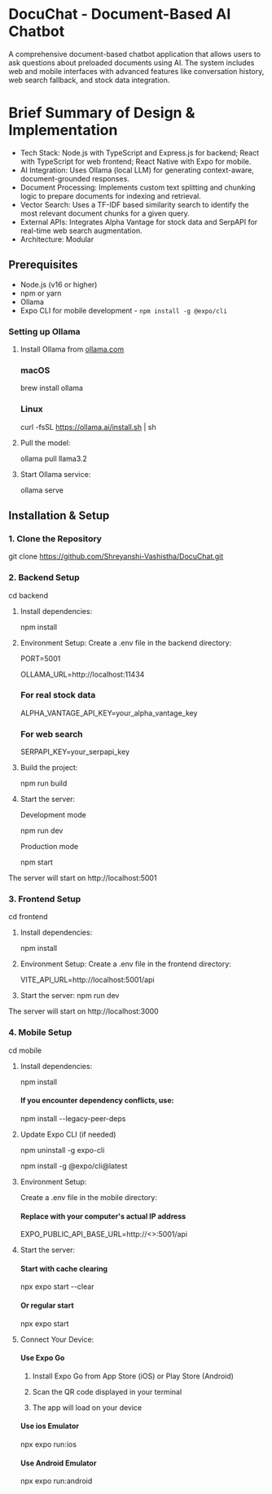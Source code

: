 # DocuChat - Document-Based AI Chatbot

A comprehensive document-based chatbot application that allows users to ask questions about preloaded documents using AI. The system includes web and mobile interfaces with advanced features like conversation history, web search fallback, and stock data integration.

# Brief Summary of Design & Implementation

- Tech Stack: Node.js with TypeScript and Express.js for backend; React with TypeScript for web frontend; React Native with Expo for mobile.
- AI Integration: Uses Ollama (local LLM) for generating context-aware, document-grounded responses.
- Document Processing: Implements custom text splitting and chunking logic to prepare documents for indexing and retrieval.
- Vector Search: Uses a TF-IDF based similarity search to identify the most relevant document chunks for a given query.
- External APIs: Integrates Alpha Vantage for stock data and SerpAPI for real-time web search augmentation.
- Architecture: Modular

## Prerequisites

- Node.js (v16 or higher)
- npm or yarn
- Ollama
- Expo CLI for mobile development - `npm install -g @expo/cli`

### Setting up Ollama

1. Install Ollama from [ollama.com](https://ollama.com/)

   ### macOS

   brew install ollama

   ### Linux

   curl -fsSL https://ollama.ai/install.sh | sh

2. Pull the model:

   ollama pull llama3.2

3. Start Ollama service:

   ollama serve

## Installation & Setup

### 1. Clone the Repository

git clone https://github.com/Shreyanshi-Vashistha/DocuChat.git

### 2. Backend Setup

cd backend

1. Install dependencies:

   npm install

2. Environment Setup:
   Create a .env file in the backend directory:

   PORT=5001

   OLLAMA_URL=http://localhost:11434

   ### For real stock data

   ALPHA_VANTAGE_API_KEY=your_alpha_vantage_key

   ### For web search

   SERPAPI_KEY=your_serpapi_key

3. Build the project:

   npm run build

4. Start the server:

   Development mode

   npm run dev

   Production mode

   npm start

The server will start on http://localhost:5001

### 3. Frontend Setup

cd frontend

1. Install dependencies:

   npm install

2. Environment Setup:
   Create a .env file in the frontend directory:

   VITE_API_URL=http://localhost:5001/api

3. Start the server:
   npm run dev

The server will start on http://localhost:3000

### 4. Mobile Setup

cd mobile

1. Install dependencies:

   npm install

   #### If you encounter dependency conflicts, use:
   
   npm install --legacy-peer-deps

2. Update Expo CLI (if needed)

   npm uninstall -g expo-cli

   npm install -g @expo/cli@latest
   
3. Environment Setup:
   
   Create a .env file in the mobile directory:

   #### Replace with your computer's actual IP address
   
   EXPO_PUBLIC_API_BASE_URL=http://<<your-ip-address>>:5001/api

4. Start the server:

   #### Start with cache clearing

   npx expo start --clear

   #### Or regular start
   
   npx expo start

5. Connect Your Device:

   #### Use Expo Go
   
   1. Install Expo Go from App Store (iOS) or Play Store (Android)
   
   2. Scan the QR code displayed in your terminal
   
   3. The app will load on your device
  
   #### Use ios Emulator

   npx expo run:ios
      
   #### Use Android Emulator
   
   npx expo run:android

